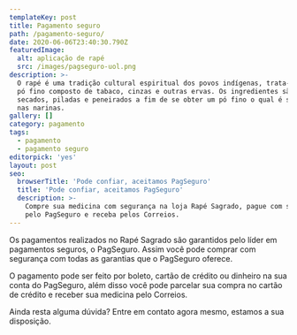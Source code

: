 ```yaml
---
templateKey: post
title: Pagamento seguro
path: /pagamento-seguro/
date: 2020-06-06T23:40:30.790Z
featuredImage:
  alt: aplicação de rapé
  src: /images/pagseguro-uol.png
description: >-
  O rapé é uma tradição cultural espiritual dos povos indígenas, trata-se de um
  pó fino composto de tabaco, cinzas e outras ervas. Os ingredientes são
  secados, piladas e peneirados a fim de se obter um pó fino o qual é soprado
  nas narinas.
gallery: []
category: pagamento
tags:
  - pagamento
  - pagamento seguro
editorpick: 'yes'
layout: post
seo:
  browserTitle: 'Pode confiar, aceitamos PagSeguro'
  title: 'Pode confiar, aceitamos PagSeguro'
  description: >-
    Compre sua medicina com segurança na loja Rapé Sagrado, pague com segurança
    pelo PagSeguro e receba pelos Correios.
---
```

Os pagamentos realizados no Rapé Sagrado são garantidos pelo líder em pagamentos seguros, o PagSeguro. Assim você pode comprar com segurança com todas as garantias que o PagSeguro oferece. 

O pagamento pode ser feito por boleto, cartão de crédito ou dinheiro na sua conta do PagSeguro, além disso você pode parcelar sua compra no cartão de crédito e receber sua medicina pelo Correios.

Ainda resta alguma dúvida? Entre em contato agora mesmo, estamos a sua disposição.
